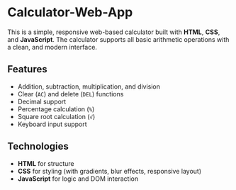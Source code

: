 # Calculator-Web-App
This is a simple, responsive web-based calculator built with **HTML**, **CSS**, and **JavaScript**. The calculator supports all basic arithmetic operations with a clean, and modern interface. 
## Features
- Addition, subtraction, multiplication, and division
- Clear (`AC`) and delete (`DEL`) functions
- Decimal support
- Percentage calculation (`%`)
- Square root calculation (`√`)
- Keyboard input support
## Technologies
- **HTML** for structure  
- **CSS** for styling (with gradients, blur effects, responsive layout)  
- **JavaScript** for logic and DOM interaction

